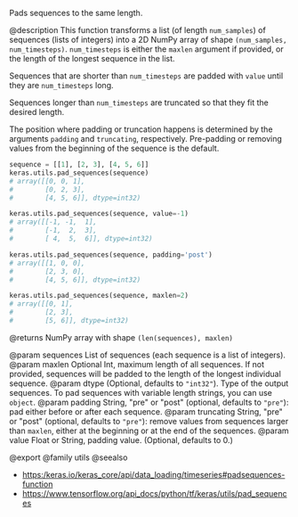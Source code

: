 Pads sequences to the same length.

@description
This function transforms a list (of length `num_samples`)
of sequences (lists of integers)
into a 2D NumPy array of shape `(num_samples, num_timesteps)`.
`num_timesteps` is either the `maxlen` argument if provided,
or the length of the longest sequence in the list.

Sequences that are shorter than `num_timesteps`
are padded with `value` until they are `num_timesteps` long.

Sequences longer than `num_timesteps` are truncated
so that they fit the desired length.

The position where padding or truncation happens is determined by
the arguments `padding` and `truncating`, respectively.
Pre-padding or removing values from the beginning of the sequence is the
default.

```python
sequence = [[1], [2, 3], [4, 5, 6]]
keras.utils.pad_sequences(sequence)
# array([[0, 0, 1],
#        [0, 2, 3],
#        [4, 5, 6]], dtype=int32)
```

```python
keras.utils.pad_sequences(sequence, value=-1)
# array([[-1, -1,  1],
#        [-1,  2,  3],
#        [ 4,  5,  6]], dtype=int32)
```

```python
keras.utils.pad_sequences(sequence, padding='post')
# array([[1, 0, 0],
#        [2, 3, 0],
#        [4, 5, 6]], dtype=int32)
```

```python
keras.utils.pad_sequences(sequence, maxlen=2)
# array([[0, 1],
#        [2, 3],
#        [5, 6]], dtype=int32)
```

@returns
    NumPy array with shape `(len(sequences), maxlen)`

@param sequences List of sequences (each sequence is a list of integers).
@param maxlen Optional Int, maximum length of all sequences. If not provided,
    sequences will be padded to the length of the longest individual
    sequence.
@param dtype (Optional, defaults to `"int32"`). Type of the output sequences.
    To pad sequences with variable length strings, you can use `object`.
@param padding String, "pre" or "post" (optional, defaults to `"pre"`):
    pad either before or after each sequence.
@param truncating String, "pre" or "post" (optional, defaults to `"pre"`):
    remove values from sequences larger than
    `maxlen`, either at the beginning or at the end of the sequences.
@param value Float or String, padding value. (Optional, defaults to 0.)

@export
@family utils
@seealso
+ <https:/keras.io/keras_core/api/data_loading/timeseries#padsequences-function>
+ <https://www.tensorflow.org/api_docs/python/tf/keras/utils/pad_sequences>
